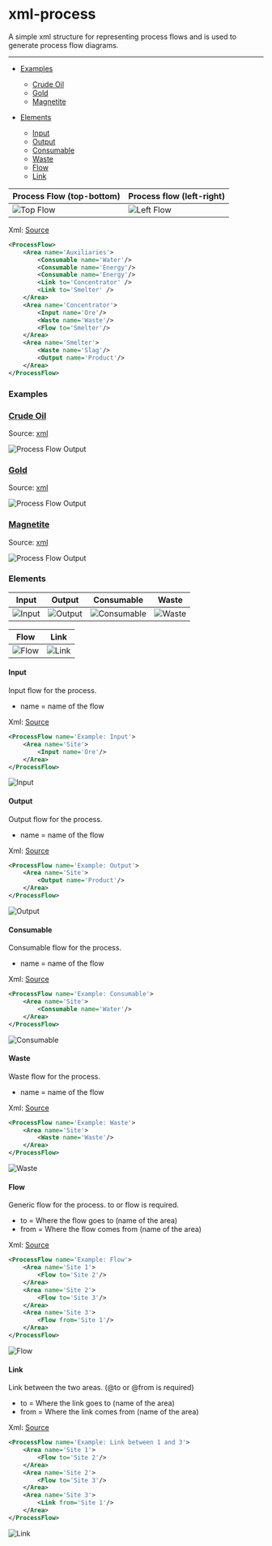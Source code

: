 xml-process
===========

A simple xml structure for representing process flows and is used to generate process flow diagrams.

---
* [Examples](#examples)
	* [Crude Oil](#crude-oil)
	* [Gold](#gold)
	* [Magnetite](#magnetite)

* [Elements](#elements)
	* [Input](#input)
	* [Output](#output)
	* [Consumable](#output)
	* [Waste](#waste)
	* [Flow](#flow)
	* [Link](#link)
	
	
Process Flow (top-bottom)          | Process flow (left-right)
-----------------------------------|-----------------------------------
![Top Flow](./doc/Examples/MultiSite/process-top-flow.png) | ![Left Flow](./doc/Examples/MultiSite/process-left-flow.png)

Xml: [Source](./doc/Examples/MultiSite/ProcessFlow.xml) 
```xml
<ProcessFlow>
	<Area name='Auxiliaries'>
		<Consumable name='Water'/>
		<Consumable name='Energy'/>
		<Consumable name='Energy'/>
		<Link to='Concentrator' />
		<Link to='Smelter' />
	</Area>
	<Area name='Concentrator'>
		<Input name='Ore'/>
		<Waste name='Waste'/>
		<Flow to='Smelter'/>
	</Area>
	<Area name='Smelter'>
		<Waste name='Slag'/>
		<Output name='Product'/>
	</Area>
</ProcessFlow>
```


### Examples
### [Crude Oil](./doc/Examples/CrudeOil)

Source: [xml](./doc/Examples/CrudeOil/ProcessFlow.xml)

![Process Flow Output](./doc/Examples/CrudeOil/process-top-flow.png)


### [Gold](./doc/Examples/Gold)

Source: [xml](./doc/Examples/Gold/ProcessFlow.xml)

![Process Flow Output](./doc/Examples/Gold/process-top-flow.png)

### [Magnetite](./doc/Examples/Magnetite)

Source: [xml](./doc/Examples/Magnetite/ProcessFlow.xml)

![Process Flow Output](./doc/Examples/Magnetite/process-left-flow.png)

### Elements

Input | Output | Consumable | Waste |
------|--------|------------|-------|
![Input](./doc/Examples/Input/process-top-flow.png) | ![Output](./doc/Examples/Output/process-top-flow.png) | ![Consumable](./doc/Examples/Consumable/process-top-flow.png) | ![Waste](./doc/Examples/Waste/process-top-flow.png) 

Flow | Link
-----|------
![Flow](./doc/Examples/Flow/process-top-flow.png) | ![Link](./doc/Examples/Link/process-top-flow.png)

#### Input
Input flow for the process.
 - name = name of the flow
 
Xml: [Source](./doc/Examples/Input/ProcessFlow.xml)
``` xml
<ProcessFlow name='Example: Input'>
	<Area name='Site'>
		<Input name='Ore'/>
	</Area>
</ProcessFlow>
```

![Input](./doc/Examples/Input/process-top-flow.png)

#### Output
Output flow for the process.
 - name = name of the flow
 
Xml: [Source](./doc/Examples/Output/ProcessFlow.xml)
``` xml
<ProcessFlow name='Example: Output'>
	<Area name='Site'>
		<Output name='Product'/>
	</Area>
</ProcessFlow>
```

![Output](./doc/Examples/Output/process-top-flow.png)

#### Consumable
Consumable flow for the process.
 - name = name of the flow
 
Xml: [Source](./doc/Examples/Consumable/ProcessFlow.xml)
``` xml
<ProcessFlow name='Example: Consumable'>
	<Area name='Site'>	
		<Consumable name='Water'/>
	</Area>
</ProcessFlow>
```

![Consumable](./doc/Examples/Consumable/process-top-flow.png)

#### Waste
Waste flow for the process.
 - name = name of the flow
 
Xml: [Source](./doc/Examples/Waste/ProcessFlow.xml)
``` xml
<ProcessFlow name='Example: Waste'>
	<Area name='Site'>
		<Waste name='Waste'/>
	</Area>
</ProcessFlow>
```

![Waste](./doc/Examples/Waste/process-top-flow.png)

#### Flow
Generic flow for the process.
to or flow is required.

 - to = Where the flow goes to (name of the area)
 - from = Where the flow comes from (name of the area)
 
Xml: [Source](./doc/Examples/Flow/ProcessFlow.xml)
``` xml
<ProcessFlow name='Example: Flow'>
	<Area name='Site 1'>
		<Flow to='Site 2'/>
	</Area>
	<Area name='Site 2'>
		<Flow to='Site 3'/>
	</Area>
	<Area name='Site 3'>
		<Flow from='Site 1'/>
	</Area>	
</ProcessFlow>
```

![Flow](./doc/Examples/Flow/process-top-flow.png)

#### Link
Link between the two areas.
(@to or @from is required)
 - to = Where the link goes to (name of the area)
 - from = Where the link comes from (name of the area)
 
Xml: [Source](./doc/Examples/Flow/ProcessFlow.xml)
``` xml
<ProcessFlow name='Example: Link between 1 and 3'>
	<Area name='Site 1'>
		<Flow to='Site 2'/>
	</Area>
	<Area name='Site 2'>
		<Flow to='Site 3'/>
	</Area>
	<Area name='Site 3'>
		<Link from='Site 1'/>
	</Area>	
</ProcessFlow>
```

![Link](./doc/Examples/Link/process-top-flow.png)
